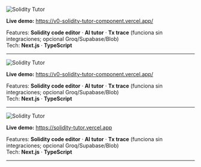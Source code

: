﻿![Solidity Tutor](public/screenshot.png)

**Live demo:** <https://v0-solidity-tutor-component.vercel.app/>

Features: **Solidity code editor** · **AI tutor** · **Tx trace** (funciona sin integraciones; opcional Groq/Supabase/Blob)  
Tech: **Next.js** · **TypeScript**

---
![Solidity Tutor](public/screenshot.png)

**Live demo:** <https://v0-solidity-tutor-component.vercel.app/>

Features: **Solidity code editor** · **AI tutor** · **Tx trace** (funciona sin integraciones; opcional Groq/Supabase/Blob)  
Tech: **Next.js** · **TypeScript**

---
![Solidity Tutor](public/screenshot.png)

**Live demo:** <https://solidity-tutor.vercel.app>

Features: **Solidity code editor** · **AI tutor** · **Tx trace** (funciona sin integraciones; opcional Groq/Supabase/Blob)  
Tech: **Next.js** · **TypeScript**

---


